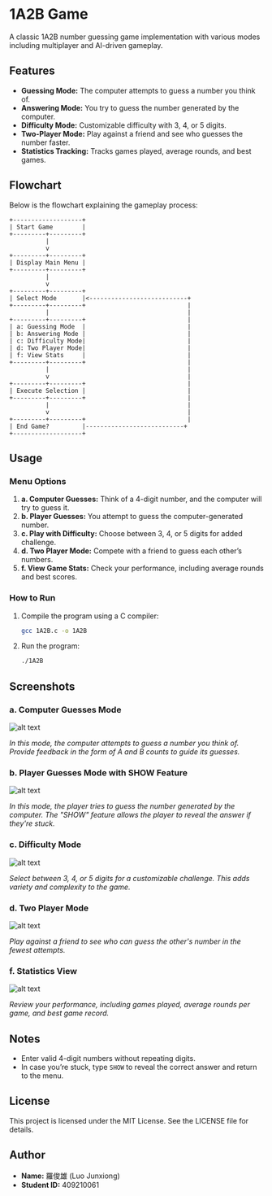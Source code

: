 
# 1A2B Game

A classic 1A2B number guessing game implementation with various modes including multiplayer and AI-driven gameplay.

## Features

- **Guessing Mode:** The computer attempts to guess a number you think of.
- **Answering Mode:** You try to guess the number generated by the computer.
- **Difficulty Mode:** Customizable difficulty with 3, 4, or 5 digits.
- **Two-Player Mode:** Play against a friend and see who guesses the number faster.
- **Statistics Tracking:** Tracks games played, average rounds, and best games.

## Flowchart

Below is the flowchart explaining the gameplay process:

```plaintext
+-------------------+
| Start Game        |
+---------+---------+
          |
          v
+---------+---------+
| Display Main Menu |
+---------+---------+
          |
          v
+---------+---------+
| Select Mode       |<---------------------------+
+---------+---------+                            |
          |                                      |
+---------+---------+                            |
| a: Guessing Mode  |                            |
| b: Answering Mode |                            |
| c: Difficulty Mode|                            |
| d: Two Player Mode|                            |
| f: View Stats     |                            |
+---------+---------+                            |
          |                                      |
          v                                      |
+---------+---------+                            |
| Execute Selection |                            |
+---------+---------+                            |
          |                                      |
          v                                      |
+---------+---------+                            |
| End Game?         |---------------------------+
+-------------------+
```

## Usage

### Menu Options

1. **a. Computer Guesses:** Think of a 4-digit number, and the computer will try to guess it.
2. **b. Player Guesses:** You attempt to guess the computer-generated number.
3. **c. Play with Difficulty:** Choose between 3, 4, or 5 digits for added challenge.
4. **d. Two Player Mode:** Compete with a friend to guess each other’s numbers.
5. **f. View Game Stats:** Check your performance, including average rounds and best scores.

### How to Run

1. Compile the program using a C compiler:
   ```bash
   gcc 1A2B.c -o 1A2B
   ```
2. Run the program:
   ```bash
   ./1A2B
   ```

## Screenshots
### a. Computer Guesses Mode
![alt text](<a mode.png>)

*In this mode, the computer attempts to guess a number you think of. Provide feedback in the form of A and B counts to guide its guesses.*

### b. Player Guesses Mode with SHOW Feature
![alt text](<b mode&show.png>)

*In this mode, the player tries to guess the number generated by the computer. The "SHOW" feature allows the player to reveal the answer if they're stuck.*

### c. Difficulty Mode
![alt text](<c mode.png>)

*Select between 3, 4, or 5 digits for a customizable challenge. This adds variety and complexity to the game.*

### d. Two Player Mode
![alt text](<d mode.png>)

*Play against a friend to see who can guess the other's number in the fewest attempts.*

### f. Statistics View
![alt text](<f mode.png>)

*Review your performance, including games played, average rounds per game, and best game record.*

## Notes

- Enter valid 4-digit numbers without repeating digits.
- In case you’re stuck, type `SHOW` to reveal the correct answer and return to the menu.

## License

This project is licensed under the MIT License. See the LICENSE file for details.

## Author

- **Name:** 羅俊雄 (Luo Junxiong)  
- **Student ID:** 409210061  

